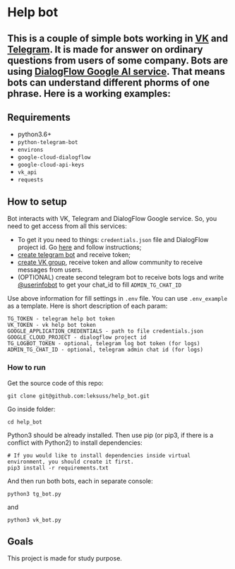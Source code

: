 # Help bot

This is a couple of simple bots working in [VK](https://vk.com/) and [Telegram](https://telegram.org/). It is made for answer on ordinary questions from users of some company. Bots are using [DialogFlow Google AI service](https://dialogflow.cloud.google.com/). That means bots can understand different phorms of one phrase.
Here is a working examples:
 - 

## Requirements

 - python3.6+
 - `python-telegram-bot`
 - `environs`
 - `google-cloud-dialogflow`
 - `google-cloud-api-keys`
 - `vk_api`
 - `requests`

## How to setup

Bot interacts with VK, Telegram and DialogFlow Google service. So, you need to get access from all this services:

 - To get it you need to things: `credentials.json` file and DialogFlow project id.
Go [here](https://cloud.google.com/dialogflow/es/docs/quick/setup) and follow instructions;
 - [create telegram bot](https://core.telegram.org/bots#how-do-i-create-a-bot) and receive token;
 - [create VK group](https://vk.com/groups?tab=admin), receive token and allow community to receive messages from users.
 - (OPTIONAL) create second telegram bot to receive bots logs and write [@userinfobot](https://t.me/userinfobot) to get your chat_id to fill `ADMIN_TG_CHAT_ID`

Use above information for fill settings in `.env` file. You can use `.env_example` as a template. Here is short description of each param:
```
TG_TOKEN - telegram help bot token
VK_TOKEN - vk help bot token
GOOGLE_APPLICATION_CREDENTIALS - path to file credentials.json
GOOGLE_CLOUD_PROJECT - dialogflow project id
TG_LOGBOT_TOKEN - optional, telegram log bot token (for logs)
ADMIN_TG_CHAT_ID - optional, telegram admin chat id (for logs)
```

### How to run

Get the source code of this repo:
```
git clone git@github.com:leksuss/help_bot.git
```

Go inside folder:
```
cd help_bot
```

Python3 should be already installed. Then use pip (or pip3, if there is a conflict with Python2) to install dependencies:
```
# If you would like to install dependencies inside virtual environment, you should create it first.
pip3 install -r requirements.txt
```

And then run both bots, each in separate console:
```
python3 tg_bot.py
```
and
```
python3 vk_bot.py
```

## Goals
This project is made for study purpose.

